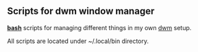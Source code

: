 ## Scripts for dwm window manager
[**bash**](https://www.gnu.org/software/bash/) scripts for managing different things in my own [dwm](https://dwm.suckless.org/) setup.

All scripts are located under ~/.local/bin directory.
